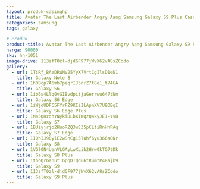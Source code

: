 ```yaml
---
layout: produk-casinghp
title: Avatar The Last Airbender Angry Aang Samsung Galaxy S9 Plus Case
categories: samsung
tags: galaxy

# Produk
product-title: Avatar The Last Airbender Angry Aang Samsung Galaxy S9 Plus Case
harga: 90000
sku: hn-1051
image-drive: 113zfT0zl-djdGF977jWvX62vA8sZCodo
gallery:
  - url: 1TiRf_BAeDRWNV25YyX7VrtCgIlsD1eN1
    title: Galaxy Note 8
  - url: 1h0Bcp7A6mb7peqrIJ5nrZ7t8e1_t74CA
    title: Galaxy S6
  - url: 1ib6s4Llq0vGIBvdpitjaGerrwu647tNm
    title: Galaxy S6 Edge
  - url: 1iWjoUDFC5FYrFZ9KIiILApnXV7U9OBqI
    title: Galaxy S6 Edge Plus
  - url: 1N45QHzdhYNykiDLbXIWqzQ4kyJE1-YvB
    title: Galaxy S7
  - url: 1BUiyjrjo2HuoRZQ3wJ35pCLtiRnHnPAq
    title: Galaxy S7 Edge
  - url: 1IQhIJ90ylE2wSnCg15Tuhf6yu366sQNr
    title: Galaxy S8
  - url: 1VGlON4UenVLGAyLwXLib2Hrw0kTG7tDk
    title: Galaxy S8 Plus
  - url: 1thoQrGanut_GpqDTQdu6tRumtP48ajb9
    title: Galaxy S9
  - url: 113zfT0zl-djdGF977jWvX62vA8sZCodo
    title: Galaxy S9 Plus
---
```


